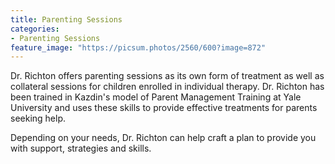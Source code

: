 ```yaml
---
title: Parenting Sessions
categories:
- Parenting Sessions
feature_image: "https://picsum.photos/2560/600?image=872"
---
```


Dr. Richton offers parenting sessions as its own form of treatment as well as collateral sessions for children enrolled in individual therapy. Dr. Richton has been trained in Kazdin's model of Parent Management Training at Yale University and uses these skills to provide effective treatments for parents seeking help. 

Depending on your needs, Dr. Richton can help craft a plan to provide you with support, strategies and skills.  

